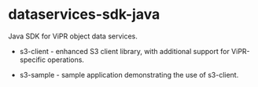 dataservices-sdk-java
====================

Java SDK for ViPR object data services. 

- s3-client - enhanced S3 client library, with additional support for ViPR-specific operations.

- s3-sample - sample application demonstrating the use of s3-client.
